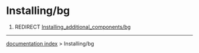# Installing/bg
1.  REDIRECT [Installing\_additional\_components/bg](Installing_additional_components/bg.md)

---
[documentation index](../README.md) > Installing/bg
